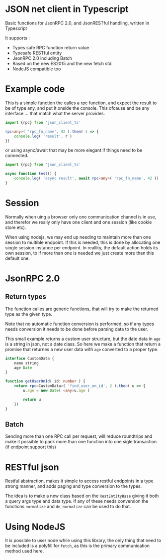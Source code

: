 # JSON net client in Typescript

Basic functions for JsonRPC 2.0, and JsonRESTful handling, written in Typescript

It supports :

 * Types safe RPC function return value
 * Typesafe RESTful entity
 * JsonRPC 2.0 including Batch
 * Based on the new ES2015 and the new fetch std
 * NodeJS compatible too

# Example code

This is a simple function the calles a rpc function, and expect the result to be of type any, and put it onside the console. This ofcause and be any interface ... that match what the server provides.

```typescript
import {rpc} from 'json_client_ts'

rpc<any>( 'rpc_fn_name', 42 ).then( r => {
    console.log( 'result', r )
})
``` 

or using async/await that may be more elegant if things need to be connected.

```typescript
import {rpc} from 'json_client_ts'

async function test() {
    console.log( 'async result', await rpc<any>( 'rpc_fn_name', 42 ))
}
```

# Session

Normally when uing a browser only one communication channel is in use, and therefor 
we really only have one client and one session (like cookie store etc).

When using nodejs, we may end up needing to maintain more than one session to multible 
endpoint. If this is needed, this is done by allocating one single session instance per 
endpoint. In reallity, the default action holds its own session, to if more than one is 
needed we just create more than this default one.

# JsonRPC 2.0

## Return types

The function calles are generic functions, that will try to make the returned type as the
given type.

Note that no automatic function conversion is performed, so if any types needs conversion 
it needs to be done before parsing data to the user. 

This small example returns a custom user structure, but the date data in `age` is a string 
in json, not a date class. So here we make a function that return a promise that returnes 
a new user data with `age` converted to a proper type.

```typescript
interface CustomData {
    name string
    age Date
}

function getUserOnId( id: number ) {
    return rpc<CustomData>( 'find_user_on_id', 2 ).then( u => {
        u.age = new Date( <any>u.age )

        return u
    })
}
```

## Batch

Sending more than one RPC call per request, will reduce roundtrips and make it possible 
to pack more than one function into one sigle transaction (if endpoint support this)

# RESTful json 

Restful abstraction, makes it simple to access restful endpoints in a type strong manner, and 
adds paging and type conversion to the types.

The idea is to make a new class based on the `RestEntityBase` giving it both a query args type 
and data type. If any of these needs conversion the functions `normalize` and `de_normalize`
can be used to do that.

# Using NodeJS 

It is possible to user node while using this library, the only thing that need to be included
is a polyfill for `fetch`, as this is the primary communication method used here.
